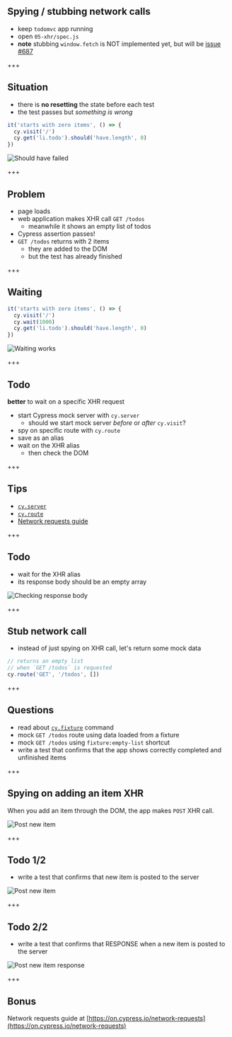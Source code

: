 ## Spying / stubbing network calls

- keep `todomvc` app running
- open `05-xhr/spec.js`
- **note** stubbing `window.fetch` is NOT implemented yet, but will be [issue #687](https://github.com/cypress-io/cypress/issues/687)

+++

## Situation

- there is **no resetting** the state before each test
- the test passes but _something is wrong_

```javascript
it('starts with zero items', () => {
  cy.visit('/')
  cy.get('li.todo').should('have.length', 0)
})
```

![Should have failed](05-xhr/img/test-passes-but-this-is-wrong.png)

+++

## Problem

- page loads
- web application makes XHR call `GET /todos`
  - meanwhile it shows an empty list of todos
- Cypress assertion passes!
- `GET /todos` returns with 2 items
  - they are added to the DOM
  - but the test has already finished

+++

## Waiting

```javascript
it('starts with zero items', () => {
  cy.visit('/')
  cy.wait(1000)
  cy.get('li.todo').should('have.length', 0)
})
```

![Waiting works](05-xhr/img/waiting.png)

+++

## Todo

**better** to wait on a specific XHR request

- start Cypress mock server with `cy.server`
  - should we start mock server _before_ or _after_ `cy.visit`?
- spy on specific route with `cy.route`
- save as an alias
- wait on the XHR alias
  - then check the DOM

+++

## Tips

- [`cy.server`](https://on.cypress.io/server)
- [`cy.route`]('https://on.cypress.io/route)
- [Network requests guide](https://on.cypress.io/network-requests)

+++

## Todo

- wait for the XHR alias
- its response body should be an empty array

![Checking response body](05-xhr/img/response-body.png)

+++

## Stub network call

- instead of just spying on XHR call, let's return some mock data

```javascript
// returns an empty list
// when `GET /todos` is requested
cy.route('GET', '/todos', [])
```

+++

## Questions

- read about [`cy.fixture`](http://on.cypress.io/fixture) command
- mock `GET /todos` route using data loaded from a fixture
- mock `GET /todos` using `fixture:empty-list` shortcut
- write a test that confirms that the app shows correctly completed and unfinished items

+++

## Spying on adding an item XHR

When you add an item through the DOM, the app makes `POST` XHR call.

![Post new item](05-xhr/img/post-item.png)

+++

## Todo 1/2

- write a test that confirms that new item is posted to the server

![Post new item](05-xhr/img/post-item.png)

+++

## Todo 2/2

- write a test that confirms that RESPONSE when a new item is posted to the server

![Post new item response](05-xhr/img/post-item-response.png)

+++

## Bonus

Network requests guide at [https://on.cypress.io/network-requests](https://on.cypress.io/network-requests)
